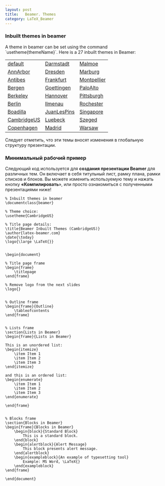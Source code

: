 ```yaml
---
layout: post
title:   Beamer. Themes
category: LaTeX_Beamer
---
```


### Inbuilt themes in beamer

A theme in beamer can be set using the command \`usetheme{themeName}`. Here is a 27 inbuilt themes in Beamer:

|                                                                                |                                                                                |                                                                                |
| ------------------------------------------------------------------------------ | ------------------------------------------------------------------------------ | ------------------------------------------------------------------------------ |
| [default](https://latex-beamer.com/tutorials/beamer-themes/#default)           | [Darmstadt](https://latex-beamer.com/tutorials/beamer-themes/2/#Darmstadt)     | [Malmoe](https://latex-beamer.com/tutorials/beamer-themes/4/#Malmoe)           |
| [AnnArbor](https://latex-beamer.com/tutorials/beamer-themes/#annarbor)         | [Dresden](https://latex-beamer.com/tutorials/beamer-themes/2/#Dresden)         | [Marburg](https://latex-beamer.com/tutorials/beamer-themes/4/#Marburg)         |
| [Antibes](https://latex-beamer.com/tutorials/beamer-themes/#Antibes)           | [Frankfurt](https://latex-beamer.com/tutorials/beamer-themes/3/#Frankfurt)     | [Montpellier](https://latex-beamer.com/tutorials/beamer-themes/4/#Montpellier) |
| [Bergen](https://latex-beamer.com/tutorials/beamer-themes/#Bergen)             | [Goettingen](https://latex-beamer.com/tutorials/beamer-themes/3/#Goettingen)   | [PaloAlto](https://latex-beamer.com/tutorials/beamer-themes/5/#PaloAlto)       |
| [Berkeley](https://latex-beamer.com/tutorials/beamer-themes/#Berkeley)         | [Hannover](https://latex-beamer.com/tutorials/beamer-themes/3/#Hannover)       | [Pittsburgh](https://latex-beamer.com/tutorials/beamer-themes/5/#Pittsburgh)   |
| [Berlin](https://latex-beamer.com/tutorials/beamer-themes/#Berlin)             | [Ilmenau](https://latex-beamer.com/tutorials/beamer-themes/3/#Ilmenau)         | [Rochester](https://latex-beamer.com/tutorials/beamer-themes/5/#Rochester)     |
| [Boadilla](https://latex-beamer.com/tutorials/beamer-themes/2/#Boadilla)       | [JuanLesPins](https://latex-beamer.com/tutorials/beamer-themes/3/#JuanLesPins) | [Singapore](https://latex-beamer.com/tutorials/beamer-themes/5/#Singapore)     |
| [CambridgeUS](https://latex-beamer.com/tutorials/beamer-themes/2/#CambridgeUS) | [Luebeck](https://latex-beamer.com/tutorials/beamer-themes/4/#Luebeck)         | [Szeged](https://latex-beamer.com/tutorials/beamer-themes/5/#Szeged)           |
| [Copenhagen](https://latex-beamer.com/tutorials/beamer-themes/2/#Copenhagen)   | [Madrid](https://latex-beamer.com/tutorials/beamer-themes/4/#Madrid)           | [Warsaw](https://latex-beamer.com/tutorials/beamer-themes/5/#Warsaw)           |
Следует отметить, что эти темы вносят изменения в глобальную структуру презентации.

### Минимальный рабочий пример

Следующий код используется для **создания презентации Beamer** для различных тем. Он включает в себя титульный лист, рамку плана, рамки списков и блоков. Вы можете изменить используемую тему и нажать кнопку **«Компилировать**», или просто ознакомиться с полученными презентациями ниже!

    % Inbuilt themes in beamer
    \documentclass{beamer}

    % Theme choice:
    \usetheme{CambridgeUS}

    % Title page details: 
    \title{Beamer Inbuilt Themes (CambridgeUS)} 
    \author{latex-beamer.com}
    \date{\today}
    \logo{\large \LaTeX{}}


    \begin{document}

    % Title page frame
    \begin{frame}
        \titlepage 
    \end{frame}

    % Remove logo from the next slides
    \logo{}


    % Outline frame
    \begin{frame}{Outline}
        \tableofcontents
    \end{frame}


    % Lists frame
    \section{Lists in Beamer}
    \begin{frame}{Lists in Beamer}

    This is an unordered list:
    \begin{itemize}
        \item Item 1
        \item Item 2
        \item Item 3
    \end{itemize}

    and this is an ordered list:
    \begin{enumerate}
        \item Item 1
        \item Item 2
        \item Item 3
    \end{enumerate}

    \end{frame}


    % Blocks frame
    \section{Blocks in Beamer}
    \begin{frame}{Blocks in Beamer}
        \begin{block}{Standard Block}
            This is a standard block.
        \end{block}
        \begin{alertblock}{Alert Message}
            This block presents alert message.
        \end{alertblock}
        \begin{exampleblock}{An example of typesetting tool}
            Example: MS Word, \LaTeX{}
        \end{exampleblock}
    \end{frame} 

    \end{document}

